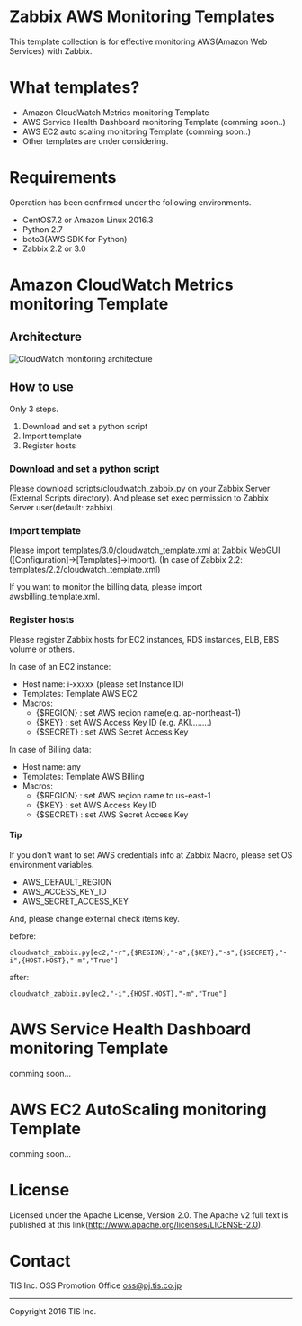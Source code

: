 # Zabbix AWS Monitoring Templates

This template collection is for effective monitoring AWS(Amazon Web Services) with Zabbix.

# What templates?

* Amazon CloudWatch Metrics monitoring Template
* AWS Service Health Dashboard monitoring Template (comming soon..)
* AWS EC2 auto scaling monitoring Template (comming soon..)
* Other templates are under considering.

# Requirements

Operation has been confirmed under the following environments.

* CentOS7.2 or Amazon Linux 2016.3
* Python 2.7
* boto3(AWS SDK for Python)
* Zabbix 2.2 or 3.0

# Amazon CloudWatch Metrics monitoring Template
## Architecture

![CloudWatch monitoring architecture](https://github.com/tech-sketch/zabbix_aws_template/wiki/images/cloudwatch_zabbix_arch.png)

## How to use

Only 3 steps.

1. Download and set a python script
2. Import template
3. Register hosts

### Download and set a python script

Please download scripts/cloudwatch_zabbix.py on your Zabbix Server (External Scripts directory).
And please set exec permission to Zabbix Server user(default: zabbix).

### Import template

Please import templates/3.0/cloudwatch_template.xml at Zabbix WebGUI ([Configuration]->[Templates]->Import).
(In case of Zabbix 2.2: templates/2.2/cloudwatch_template.xml)

If you want to monitor the billing data, please import awsbilling_template.xml.

### Register hosts

Please register Zabbix hosts for EC2 instances, RDS instances, ELB, EBS volume or others.

In case of an EC2 instance:

* Host name: i-xxxxx (please set Instance ID)
* Templates: Template AWS EC2
* Macros:
    * {$REGION} : set AWS region name(e.g. ap-northeast-1)
    * {$KEY} : set AWS Access Key ID (e.g. AKI........)
    * {$SECRET} : set AWS Secret Access Key

In case of Billing data:

* Host name: any
* Templates: Template AWS Billing
* Macros:
    * {$REGION} : set AWS region name to us-east-1
    * {$KEY} : set AWS Access Key ID
    * {$SECRET} : set AWS Secret Access Key

#### Tip

If you don't want to set AWS credentials info at Zabbix Macro, please set OS environment variables.

* AWS_DEFAULT_REGION
* AWS_ACCESS_KEY_ID
* AWS_SECRET_ACCESS_KEY

And, please change external check items key.

before:
```
cloudwatch_zabbix.py[ec2,"-r",{$REGION},"-a",{$KEY},"-s",{$SECRET},"-i",{HOST.HOST},"-m","True"]
```

after:
```
cloudwatch_zabbix.py[ec2,"-i",{HOST.HOST},"-m","True"]
```


# AWS Service Health Dashboard monitoring Template

comming soon...

# AWS EC2 AutoScaling monitoring Template

comming soon...

# License

Licensed under the Apache License, Version 2.0.
The Apache v2 full text is published at this link(http://www.apache.org/licenses/LICENSE-2.0).

# Contact

TIS Inc.
OSS Promotion Office
oss@pj.tis.co.jp

---
Copyright 2016 TIS Inc.
